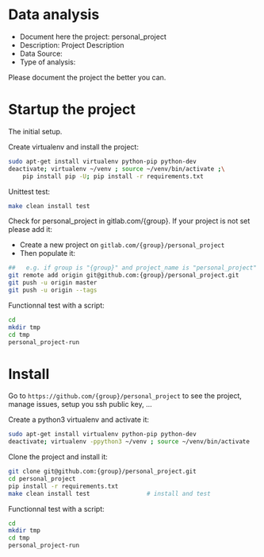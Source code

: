 # Data analysis
- Document here the project: personal_project
- Description: Project Description
- Data Source:
- Type of analysis:

Please document the project the better you can.

# Startup the project

The initial setup.

Create virtualenv and install the project:
```bash
sudo apt-get install virtualenv python-pip python-dev
deactivate; virtualenv ~/venv ; source ~/venv/bin/activate ;\
    pip install pip -U; pip install -r requirements.txt
```

Unittest test:
```bash
make clean install test
```

Check for personal_project in gitlab.com/{group}.
If your project is not set please add it:

- Create a new project on `gitlab.com/{group}/personal_project`
- Then populate it:

```bash
##   e.g. if group is "{group}" and project_name is "personal_project"
git remote add origin git@github.com:{group}/personal_project.git
git push -u origin master
git push -u origin --tags
```

Functionnal test with a script:

```bash
cd
mkdir tmp
cd tmp
personal_project-run
```

# Install

Go to `https://github.com/{group}/personal_project` to see the project, manage issues,
setup you ssh public key, ...

Create a python3 virtualenv and activate it:

```bash
sudo apt-get install virtualenv python-pip python-dev
deactivate; virtualenv -ppython3 ~/venv ; source ~/venv/bin/activate
```

Clone the project and install it:

```bash
git clone git@github.com:{group}/personal_project.git
cd personal_project
pip install -r requirements.txt
make clean install test                # install and test
```
Functionnal test with a script:

```bash
cd
mkdir tmp
cd tmp
personal_project-run
```
